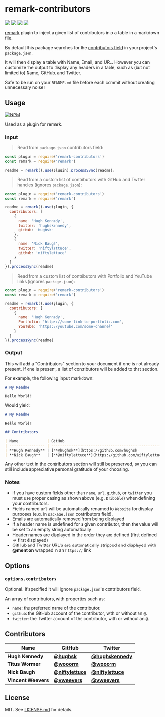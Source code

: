 # remark-contributors

![](http://img.shields.io/badge/stability-stable-orange.svg?style=flat)
![](http://img.shields.io/npm/v/remark-contributors.svg?style=flat)
![](http://img.shields.io/npm/dm/remark-contributors.svg?style=flat)
![](http://img.shields.io/npm/l/remark-contributors.svg?style=flat)

[remark](https://github.com/wooorm/remark) plugin to inject a given list of contributors into a table in a markdown file.

By default this package searches for the [contributors field](https://docs.npmjs.com/files/package.json#people-fields-author-contributors) in your project's `package.json`.

It will then display a table with Name, Email, and URL.  However you can customize the output to display any headers in a table, such as (but not limited to) Name, GitHub, and Twitter.

Safe to be run on your `README.md` file before each commit without creating unnecessary noise!

## Usage

[![NPM](https://nodei.co/npm/remark-contributors.png)](https://nodei.co/npm/remark-contributors/)

Used as a plugin for remark.

### Input

> Read from `package.json` contributors field:

```js
const plugin = require('remark-contributors')
const remark = require('remark')

readme = remark().use(plugin).processSync(readme);
```

> Read from a custom list of contributors with GitHub and Twitter handles (ignores `package.json`):

```js
const plugin = require('remark-contributors')
const remark = require('remark')

readme = remark().use(plugin, {
  contributors: [
    {
      name: 'Hugh Kennedy',
      twitter: 'hughskennedy',
      github: 'hughsk'
    },
    {
      name: 'Nick Baugh',
      twitter: 'niftylettuce',
      github: 'niftylettuce'
    }
  ]
}).processSync(readme)
```

> Read from a custom list of contributors with Portfolio and YouTube links (ignores `package.json`):

```js
const plugin = require('remark-contributors')
const remark = require('remark')

readme = remark().use(plugin, {
  contributors: [
    {
      name: 'Hugh Kennedy',
      Portfolio: 'https://some-link-to-portfolio.com',
      YouTube: 'https://youtube.com/some-channel'
    }
  ]
}).processSync(readme)
```

### Output

This will add a "Contributors" section to your document if one is not already present. If one is present, a list of contributors will be added to that section.

For example, the following input markdown:

```markdown
# My Readme

Hello World!
```

Would yield:

```markdown
# My Readme

Hello World!

## Contributors

| Name             | GitHub                                               | Twitter                                               |
| ---------------- | ---------------------------------------------------- | ----------------------------------------------------- |
| **Hugh Kennedy** | [**@hughsk**](https://github.com/hughsk)             | [**@hughskennedy**](https://twitter.com/hughskennedy) |
| **Nick Baugh**   | [**@niftylettuce**](https://github.com/niftylettuce) | [**@niftylettuce**](https://twitter.com/niftylettuce) |
```

Any other text in the contributors section will still be preserved, so you can still include appreciative personal gratitude of your choosing.

### Notes

-   If you have custom fields other than `name`, `url`, `github`, or `twitter` you must use proper casing as shown above (e.g. `Dribbble`) when defining your contributors.
-   Fields named `url` will be automatically renamed to `Website` for display purposes (e.g. in `package.json` contributors field).
-   Emails are automatically removed from being displayed
-   If a header name is undefined for a given contributor, then the value will be set to an empty string automatically
-   Header names are displayed in the order they are defined (first defined => first displayed)
-   GitHub and Twitter URL's are automatically stripped and displayed with **@mention** wrapped in an `https://` link

## Options

### `options.contributors`

Optional. If specified it will ignore `package.json`'s contributors field.

An array of contributors, with properties such as:

-   `name`: the preferred name of the contributor.
-   `github`: the GitHub account of the contributor, with or without an `@`.
-   `twitter`: the Twitter account of the contributor, with or without an `@`.

## Contributors

| Name                | GitHub                                               | Twitter                                               |
| ------------------- | ---------------------------------------------------- | ----------------------------------------------------- |
| **Hugh Kennedy**    | [**@hughsk**](https://github.com/hughsk)             | [**@hughskennedy**](https://twitter.com/hughskennedy) |
| **Titus Wormer**    | [**@wooorm**](https://github.com/wooorm)             | [**@wooorm**](https://twitter.com/wooorm)             |
| **Nick Baugh**      | [**@niftylettuce**](https://github.com/niftylettuce) | [**@niftylettuce**](https://twitter.com/niftylettuce) |
| **Vincent Weevers** | [**@vweevers**](https://github.com/vweevers)         | [**@vweevers**](https://twitter.com/vweevers)         |

## License

MIT. See [LICENSE.md](http://github.com/hughsk/remark-contributors/blob/master/LICENSE.md) for details.
